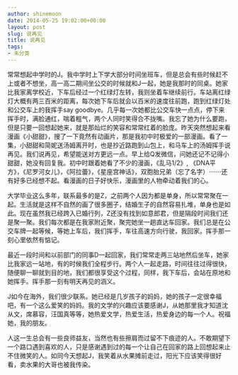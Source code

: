 ```yaml
---
author: shinemoon
date: 2014-05-25 19:02:00+00:00
layout: post
slug: 说再见
title: 说再见
tags:
- 未分类
---
```


常常想起中学时的J。我中学时上下学大部分时间坐班车，但是总会有些时候赶不上或者不想坐，高一高二期间坐公交的时候就和J一起，她是我那时的同桌。她家比我家离学校近，下车后经过一个红绿灯左转，我则坐着车继续前行。车站离红绿灯大概有两三百米的距离，每次她下车后就会以百米的速度往前跑，跑到红绿灯处和公交车上的我挥手say goodbye。几乎每一次她都比公交车快一点点，停下来挥手时，满脸通红，喘着粗气，两个人同时笑得合不拢嘴。我忘了她为什么要跑，但是只要一回想起她来，就是那灿烂的笑容和常常红着的脸庞。昨天突然想起来看漫画《小甜甜》，搜了一下竟然有动画片，那是我初中时极爱的一部漫画。看了一集，小甜甜和简妮送汤姆离开时，也是抄近路跑到山包上，和马车上的汤姆挥手说再见。我们说再见，希望能送对方更远一点。早上给Q发微信，问她还记不记得小甜甜，她没有回复我。初中时跟着她看了不少的漫画，《乱马1/2》, 《DNA平方》，《尼罗河女儿》，《阿拉蕾》，《星座宫神话》，双胞胎兄弟（忘了名字）⋯⋯还有好多已经想不起。看漫画的日子好快乐，漫画里的人物牵动着我们的心。  
  
   大学毕业这么多年，联系最多的是Z，之前两个人因为都是单身，所以常常聚在一起。生活就是这样不自然的画了很多圈子，结婚生子的自然容易扎堆，单身也是如此。现在虽然我已经跨入已婚行列，Z还没有找到如意郎君，但是隔段时间我们还是聚一聚。我们每次都是在我家附近聚，聚完她坐一趟直达车回家。我们总是在公交车牌一起等候，等她上车后，我们挥手，车往高速方向行驶，我回家。挥手那一刻心里依然有惦记。  
  
   最近一段时间和以前部门的同事D一起回家，我们常常走两三站地然后坐车，她家比我家远一站地，有的时候我们全程步行。两个人一起走路，时间往往过得很快，随便聊一聊就到目的地，我们都很享受这个过程，同样，我下车后，会站在原地和她挥手。挥手那一刻有明天再见的涵义。  
  
   J如今在海外，我们很少联系。她已经是几岁孩子的妈妈，她的孩子一定很幸福吧，有一个这么爱笑的妈妈。我的文学的兴趣应该要感谢J，从她那里我才知道沈从文，席慕容，汪国真等等，她热爱文学，热爱生活，热爱身边的每一个人。祝福她，我的朋友。  
  
   人这一生总会有一些良师益友，当然也有些擦肩而过留不下痕迹的人。不敢期望下一个路口遇到喜欢的人，只是感谢遇到过的每一个让自己在回家的路上回想起来止不住微笑的人。如同今天想起J，我笑着从水果摊前走过，阳光下应该笑得很好看，卖水果的大哥也被我传染。
